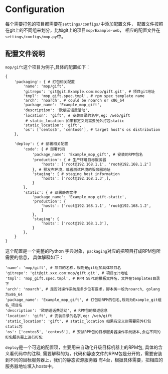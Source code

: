 # Configuration

每个需要打包的项目都需要在`settings/configs/`中添加配置文件，
配置文件按照在git上的不同组来划分，比如git上的项目`mop/Example-web`，
相应的配置文件在`settings/configs/mop.py`中。

## 配置文件说明

`mop/gift`这个项目为例子,具体的配置如下：

    {
        'packaging': { # 打包相关配置
            'name': 'mop/gift',
            'gitrepo': 'git@git.Example.com:mop/gift.git', # 项目git地址
            'tmpl': 'mop_gift.spec.tmpl', # rpm spec template name
            'arch': 'noarch', # could be noarch or x86_64
            'package_name': 'Example_mop_gift',
            'description': '欧朋送话费活动',
            'location': 'gift', # 安装目录的名字,eg: /web/gift
             # static_location 如果有定义则需要另外打包static
            'static_location': 'gift',
            'os': ['centos5', 'centos6'], # target host's os distribution
        },

        'deploy': { # 部署相关配置
            'code': { # 部署代码
                'package_name': 'Example_mop_gift', # 安装的RPM包名
                'production': { # 生产环境目标服务器
                    'hosts': ['root@192.168.1.1', 'root@192.168.1.2']
                }, # 预发布环境，或者测试环境的服务器地址
                'staging': { # staging host information
                    'hosts': ['root@192.168.1.3',],
                }
            },
            'static': { # 部署静态文件
                'package_name': 'Example_mop_gift-static',
                'production': {
                    'hosts': ['root@192.168.1.1', 'root@192.168.1.2',
                    ]
                },
                'staging': {
                    'hosts': ['root@192.168.1.3'],
                }
            },
        }
    }

这个配置是一个完整的Python 字典对象，`packaging`对应的把项目打成RPM包所需要的信息，
具体解释如下：

    'name': 'mop/gift', # 项目的名称，规则是git组加具体项目名
    'gitrepo': 'git@git.xxx.com:mop/gift.git', # 项目git地址
    'tmpl': 'mop_gift.spec.tmpl', # RPM SEPC的模板文件名，文件在templates目录下
    'arch': 'noarch', # 是否对操作系统是多少位有要求，脚本类一般为noarch, golang为x86_64
    'package_name': 'Example_mop_gift', # 打包后RPM的包名,规则为Example_git组名_项目名
    'description': '欧朋送话费活动', # RPM包的描述信息
    'location': 'gift', # 安装目录的名字,eg: /web/gift
    'static_location': 'gift', # static_location 如果有定义则需要另外打包static包
    'os': ['centos5', 'centos6'], # 安装RPM包的目标服务器操作系统版本,会在不同的打包服务器上进行打包


`deploy`是一个可选的配置项，主要用来自动化升级目标机器上的RPM包, 具体的含义看代码中的注释,
需要解释的为，代码和静态文件的RPM包是分开的，需要安装到不同的目标服务器上，我们的静态资源服务器
有4台，根据具体需要，把相应的服务器地址填入hosts中。
